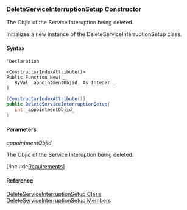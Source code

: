 ﻿### DeleteServiceInterruptionSetup Constructor

The Objid of the Service Interuption being deleted.

Initializes a new instance of the DeleteServiceInterruptionSetup class.

#### Syntax

```vbnet
'Declaration

<ConstructorIndexAttribute()>
Public Function New( _
   ByVal _appointmentObjid_ As Integer _
)
```

```csharp
[ConstructorIndexAttribute()]
public DeleteServiceInterruptionSetup( 
   int _appointmentObjid_
)
```

#### Parameters

_appointmentObjid_

The Objid of the Service Interuption being deleted.

[!include[Requirements](../partials/requirements.md)]

#### Reference

[DeleteServiceInterruptionSetup Class](FChoice.Toolkits.Clarify~FChoice.Toolkits.Clarify.FieldOps.DeleteServiceInterruptionSetup.md)  
[DeleteServiceInterruptionSetup Members](FChoice.Toolkits.Clarify~FChoice.Toolkits.Clarify.FieldOps.DeleteServiceInterruptionSetup_members.md)